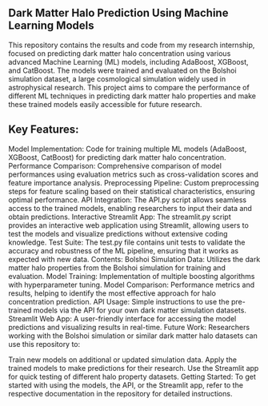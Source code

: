 ## Dark Matter Halo Prediction Using Machine Learning Models
This repository contains the results and code from my research internship, focused on predicting dark matter halo concentration using various advanced Machine Learning (ML) models, including AdaBoost, XGBoost, and CatBoost. The models were trained and evaluated on the Bolshoi simulation dataset, a large cosmological simulation widely used in astrophysical research. This project aims to compare the performance of different ML techniques in predicting dark matter halo properties and make these trained models easily accessible for future research.

## Key Features:
Model Implementation: Code for training multiple ML models (AdaBoost, XGBoost, CatBoost) for predicting dark matter halo concentration.
Performance Comparison: Comprehensive comparison of model performances using evaluation metrics such as cross-validation scores and feature importance analysis.
Preprocessing Pipeline: Custom preprocessing steps for feature scaling based on their statistical characteristics, ensuring optimal performance.
API Integration: The API.py script allows seamless access to the trained models, enabling researchers to input their data and obtain predictions.
Interactive Streamlit App: The streamlit.py script provides an interactive web application using Streamlit, allowing users to test the models and visualize predictions without extensive coding knowledge.
Test Suite: The test.py file contains unit tests to validate the accuracy and robustness of the ML pipeline, ensuring that it works as expected with new data.
Contents:
Bolshoi Simulation Data: Utilizes the dark matter halo properties from the Bolshoi simulation for training and evaluation.
Model Training: Implementation of multiple boosting algorithms with hyperparameter tuning.
Model Comparison: Performance metrics and results, helping to identify the most effective approach for halo concentration prediction.
API Usage: Simple instructions to use the pre-trained models via the API for your own dark matter simulation datasets.
Streamlit Web App: A user-friendly interface for accessing the model predictions and visualizing results in real-time.
Future Work:
Researchers working with the Bolshoi simulation or similar dark matter halo datasets can use this repository to:

Train new models on additional or updated simulation data.
Apply the trained models to make predictions for their research.
Use the Streamlit app for quick testing of different halo property datasets.
Getting Started:
To get started with using the models, the API, or the Streamlit app, refer to the respective documentation in the repository for detailed instructions.
